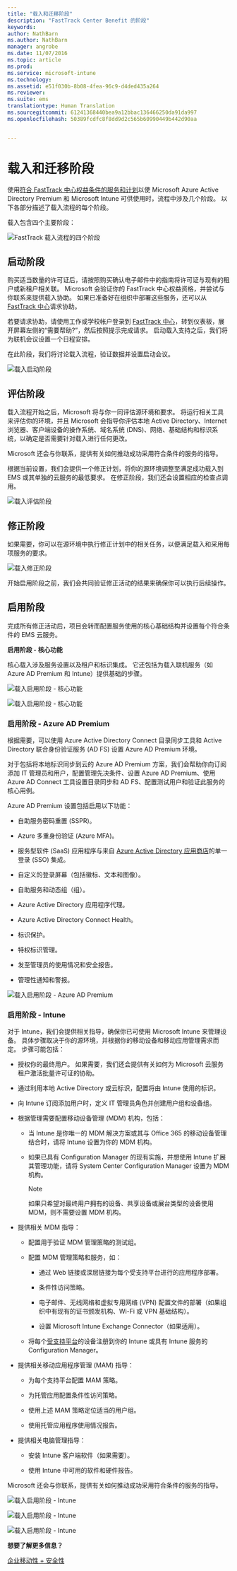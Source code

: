 ```yaml
---
title: "载入和迁移阶段"
description: "FastTrack Center Benefit 的阶段"
keywords: 
author: NathBarn
ms.author: NathBarn
manager: angrobe
ms.date: 11/07/2016
ms.topic: article
ms.prod: 
ms.service: microsoft-intune
ms.technology: 
ms.assetid: e51f030b-8b08-4fea-96c9-d4ded435a264
ms.reviewer: 
ms.suite: ems
translationtype: Human Translation
ms.sourcegitcommit: 61241368440bea9a12bbac136466250da91da997
ms.openlocfilehash: 50389fcdfc8f8dd9d2c565b60990449b442d90aa


---
```


# <a name="onboarding-and-migration-phases"></a>载入和迁移阶段
使用[符合 FastTrack 中心权益条件的服务和计划](fasttrack-center-benefit-for-enterprise-mobility-suite-ems.md)以使 Microsoft Azure Active Directory Premium 和 Microsoft Intune 可供使用时，流程中涉及几个阶段。 以下各部分描述了载入流程的每个阶段。

载入包含四个主要阶段：

![FastTrack 载入流程的四个阶段](./media/ft-onboarding-benefit.png)


## <a name="initiate-phase"></a>启动阶段

购买适当数量的许可证后，请按照购买确认电子邮件中的指南将许可证与现有的租户或新租户相关联。 Microsoft 会验证你的 FastTrack 中心权益资格，并尝试与你联系来提供载入协助。 如果已准备好在组织中部署这些服务，还可以从 [FastTrack 中心](http://fasttrack.microsoft.com/)请求协助。

若要请求协助，请使用工作或学校帐户登录到 [FastTrack 中心](http://fasttrack.microsoft.com/)，转到仪表板，展开屏幕左侧的“需要帮助?”，然后按照提示完成请求。 启动载入支持之后，我们将为联机会议设置一个日程安排。

在此阶段，我们将讨论载入流程，验证数据并设置启动会议。

![载入启动阶段](./media/ft-initiate-phase.png)

## <a name="assess-phase"></a>评估阶段

载入流程开始之后，Microsoft 将与你一同评估源环境和要求。 将运行相关工具来评估你的环境，并且 Microsoft 会指导你评估本地 Active Directory、Internet 浏览器、客户端设备的操作系统、域名系统 (DNS)、网络、基础结构和标识系统，以确定是否需要针对载入进行任何更改。

Microsoft 还会与你联系，提供有关如何推动成功采用符合条件的服务的指导。

根据当前设置，我们会提供一个修正计划，将你的源环境调整至满足成功载入到 EMS 或其单独的云服务的最低要求。 在修正阶段，我们还会设置相应的检查点调用。

![载入评估阶段](./media/ft-assess-phase.png)

## <a name="remediate-phase"></a>修正阶段
如果需要，你可以在源环境中执行修正计划中的相关任务，以便满足载入和采用每项服务的要求。

![载入修正阶段](./media/ft-remediate-phase.png)

开始启用阶段之前，我们会共同验证修正活动的结果来确保你可以执行后续操作。

## <a name="enable-phase"></a>启用阶段
完成所有修正活动后，项目会转而配置服务使用的核心基础结构并设置每个符合条件的 EMS 云服务。

**启用阶段 - 核心功能**

核心载入涉及服务设置以及租户和标识集成。 它还包括为载入联机服务（如 Azure AD Premium 和 Intune）提供基础的步骤。

![载入启用阶段 - 核心功能](./media/ft-enable-phase-core-01.png)

![载入启用阶段 - 核心功能](./media/ft-enable-phase-core-02.png)

### <a name="enable-phase---azure-ad-premium"></a>启用阶段 - Azure AD Premium

根据需要，可以使用 Azure Active Directory Connect 目录同步工具和 Active Directory 联合身份验证服务 (AD FS) 设置 Azure AD Premium 环境。

对于包括将本地标识同步到云的 Azure AD Premium 方案，我们会帮助你向订阅添加 IT 管理员和用户，配置管理先决条件、设置 Azure AD Premium、使用 Azure AD Connect 工具设置目录同步和 AD FS、配置测试用户和验证此服务的核心用例。

Azure AD Premium 设置包括启用以下功能：

-   自助服务密码重置 (SSPR)。

-   Azure 多重身份验证 (Azure MFA)。

-   服务型软件 (SaaS) 应用程序与来自 [Azure Active Directory 应用商店](https://azure.microsoft.com/marketplace/active-directory/)的单一登录 (SSO) 集成。

-   自定义的登录屏幕（包括徽标、文本和图像）。

-   自助服务和动态组（组）。

-   Azure Active Directory 应用程序代理。

-   Azure Active Directory Connect Health。

-   标识保护。

-   特权标识管理。

-   发至管理员的使用情况和安全报告。

-   管理性通知和警报。

![载入启用阶段 - Azure AD Premium](./media/ft-enable-phase_aad-premium_adconnect_adfed.png)

### <a name="enable-phase---intune"></a>启用阶段 - Intune

对于 Intune，我们会提供相关指导，确保你已可使用 Microsoft Intune 来管理设备。 具体步骤取决于你的源环境，并根据你的移动设备和移动应用管理需求而定。 步骤可能包括：

-   授权你的最终用户。 如果需要，我们还会提供有关如何为 Microsoft 云服务租户激活批量许可证的协助。

-   通过利用本地 Active Directory 或云标识，配置将由 Intune 使用的标识。

-   向 Intune 订阅添加用户时，定义 IT 管理员角色并创建用户组和设备组。

-   根据管理需要配置移动设备管理 (MDM) 机构，包括：

    -   当 Intune 是你唯一的 MDM 解决方案或其与 Office 365 的移动设备管理结合时，请将 Intune 设置为你的 MDM 机构。

    -   如果已具有 Configuration Manager 的现有实施，并想使用 Intune 扩展其管理功能，请将 System Center Configuration Manager 设置为 MDM 机构。

        > [!NOTE]
        > 如果只希望对最终用户拥有的设备、共享设备或展台类型的设备使用 MDM，则不需要设置 MDM 机构。

-   提供相关 MDM 指导：

    -   配置用于验证 MDM 管理策略的测试组。

    -   配置 MDM 管理策略和服务，如：

        -   通过 Web 链接或深层链接为每个受支持平台进行的应用程序部署。

        -   条件性访问策略。

        -   电子邮件、无线网络和虚拟专用网络 (VPN) 配置文件的部署（如果组织中有现有的证书颁发机构、Wi-Fi 或 VPN 基础结构）。

        -   设置 Microsoft Intune Exchange Connector（如果适用）。

    -   将每个[受支持平台](https://technet.microsoft.com/library/dn600287.aspx)的设备注册到你的 Intune 或具有 Intune 服务的 Configuration Manager。

-   提供相关移动应用程序管理 (MAM) 指导：

    -   为每个支持平台配置 MAM 策略。

    -   为托管应用配置条件性访问策略。

    -   使用上述 MAM 策略定位适当的用户组。

    -   使用托管应用程序使用情况报告。

-   提供相关电脑管理指导：

    -   安装 Intune 客户端软件（如果需要）。

    -   使用 Intune 中可用的软件和硬件报告。

Microsoft 还会与你联系，提供有关如何推动成功采用符合条件的服务的指导。

![载入启用阶段 - Intune](./media/ft-enable-phase_intune_mam.png)

![载入启用阶段 - Intune](./media/ft-enable-phase_intune_mdm-mam_cloudonly.png)

![载入启用阶段 - Intune](./media/ft-enable-phase-intune-mdm-mam-sccm.png)

**想要了解更多信息？**

[企业移动性 + 安全性](https://www.microsoft.com/en-us/cloud-platform/enterprise-mobility)



<!--HONumber=Nov16_HO4-->


